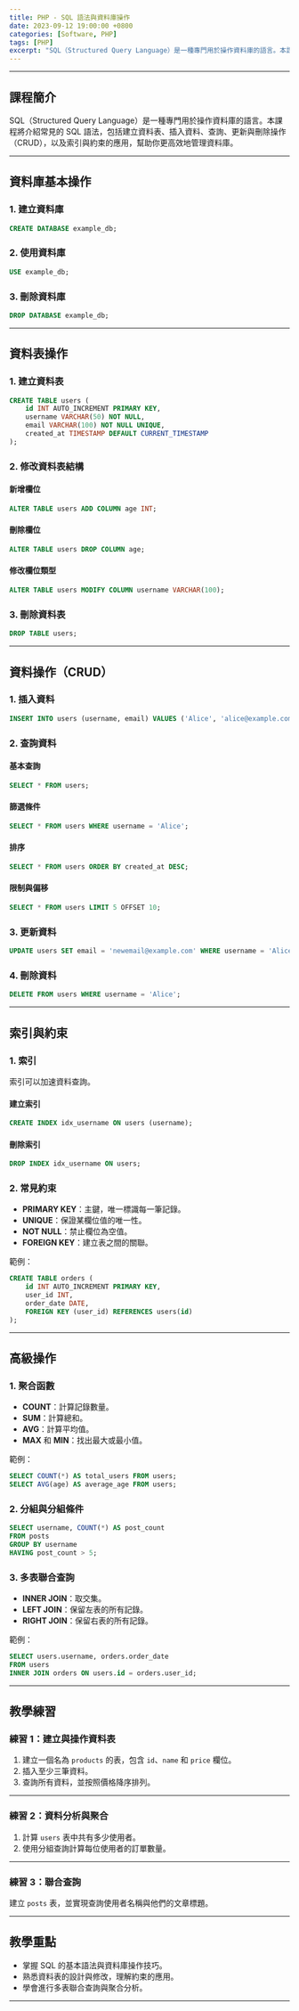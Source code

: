 ```yaml
---
title: PHP - SQL 語法與資料庫操作 
date: 2023-09-12 19:00:00 +0800
categories: [Software, PHP]
tags: [PHP] 
excerpt: "SQL（Structured Query Language）是一種專門用於操作資料庫的語言。本課程將介紹常見的 SQL 語法，包括建立資料表、插入資料、查詢、更新與刪除操作（CRUD），以及索引與約束的應用，幫助你更高效地管理資料庫。"
---
```


---

## 課程簡介  
SQL（Structured Query Language）是一種專門用於操作資料庫的語言。本課程將介紹常見的 SQL 語法，包括建立資料表、插入資料、查詢、更新與刪除操作（CRUD），以及索引與約束的應用，幫助你更高效地管理資料庫。

---

## 資料庫基本操作  

### 1. 建立資料庫  
```sql
CREATE DATABASE example_db;
```

### 2. 使用資料庫  
```sql
USE example_db;
```

### 3. 刪除資料庫  
```sql
DROP DATABASE example_db;
```

---

## 資料表操作  

### 1. 建立資料表  
```sql
CREATE TABLE users (
    id INT AUTO_INCREMENT PRIMARY KEY,
    username VARCHAR(50) NOT NULL,
    email VARCHAR(100) NOT NULL UNIQUE,
    created_at TIMESTAMP DEFAULT CURRENT_TIMESTAMP
);
```

### 2. 修改資料表結構  
#### 新增欄位  
```sql
ALTER TABLE users ADD COLUMN age INT;
```
#### 刪除欄位  
```sql
ALTER TABLE users DROP COLUMN age;
```
#### 修改欄位類型  
```sql
ALTER TABLE users MODIFY COLUMN username VARCHAR(100);
```

### 3. 刪除資料表  
```sql
DROP TABLE users;
```

---

## 資料操作（CRUD）  

### 1. 插入資料  
```sql
INSERT INTO users (username, email) VALUES ('Alice', 'alice@example.com');
```

### 2. 查詢資料  
#### 基本查詢  
```sql
SELECT * FROM users;
```
#### 篩選條件  
```sql
SELECT * FROM users WHERE username = 'Alice';
```
#### 排序  
```sql
SELECT * FROM users ORDER BY created_at DESC;
```
#### 限制與偏移  
```sql
SELECT * FROM users LIMIT 5 OFFSET 10;
```

### 3. 更新資料  
```sql
UPDATE users SET email = 'newemail@example.com' WHERE username = 'Alice';
```

### 4. 刪除資料  
```sql
DELETE FROM users WHERE username = 'Alice';
```

---

## 索引與約束  

### 1. 索引  
索引可以加速資料查詢。  
#### 建立索引  
```sql
CREATE INDEX idx_username ON users (username);
```
#### 刪除索引  
```sql
DROP INDEX idx_username ON users;
```

### 2. 常見約束  
- **PRIMARY KEY**：主鍵，唯一標識每一筆記錄。  
- **UNIQUE**：保證某欄位值的唯一性。  
- **NOT NULL**：禁止欄位為空值。  
- **FOREIGN KEY**：建立表之間的關聯。

範例：  
```sql
CREATE TABLE orders (
    id INT AUTO_INCREMENT PRIMARY KEY,
    user_id INT,
    order_date DATE,
    FOREIGN KEY (user_id) REFERENCES users(id)
);
```

---

## 高級操作  

### 1. 聚合函數  
- **COUNT**：計算記錄數量。  
- **SUM**：計算總和。  
- **AVG**：計算平均值。  
- **MAX** 和 **MIN**：找出最大或最小值。  

範例：  
```sql
SELECT COUNT(*) AS total_users FROM users;
SELECT AVG(age) AS average_age FROM users;
```

### 2. 分組與分組條件  
```sql
SELECT username, COUNT(*) AS post_count
FROM posts
GROUP BY username
HAVING post_count > 5;
```

### 3. 多表聯合查詢  
- **INNER JOIN**：取交集。  
- **LEFT JOIN**：保留左表的所有記錄。  
- **RIGHT JOIN**：保留右表的所有記錄。  

範例：  
```sql
SELECT users.username, orders.order_date
FROM users
INNER JOIN orders ON users.id = orders.user_id;
```

---

## 教學練習  

### 練習 1：建立與操作資料表  
1. 建立一個名為 `products` 的表，包含 `id`、`name` 和 `price` 欄位。  
2. 插入至少三筆資料。  
3. 查詢所有資料，並按照價格降序排列。  

---

### 練習 2：資料分析與聚合  
1. 計算 `users` 表中共有多少使用者。  
2. 使用分組查詢計算每位使用者的訂單數量。  

---

### 練習 3：聯合查詢  
建立 `posts` 表，並實現查詢使用者名稱與他們的文章標題。

---

## 教學重點  
- 掌握 SQL 的基本語法與資料庫操作技巧。  
- 熟悉資料表的設計與修改，理解約束的應用。  
- 學會進行多表聯合查詢與聚合分析。  

---

